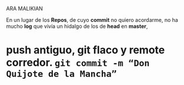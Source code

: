 ARA MALIKIAN

En un lugar de los **Repos**,
de cuyo **commit** no quiero acordarme,
no ha mucho **log** que vivía
un hidalgo de los de **head** en **master**,

**push** antiguo,
**git** flaco y **remote** corredor.
`git commit -m “Don Quijote de la Mancha”`
=======